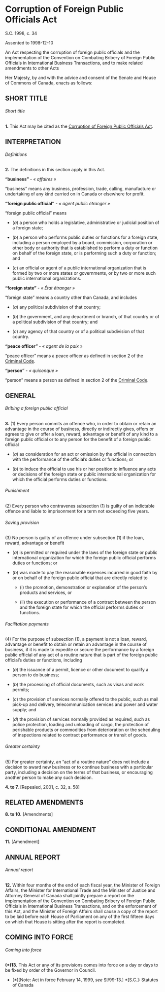 # Corruption of Foreign Public Officials Act

S.C. 1998, c. 34

Assented to 1998-12-10

An Act respecting the corruption of foreign public officials and the implementation of the Convention on Combating Bribery of Foreign Public Officials in International Business Transactions, and to make related amendments to other Acts

Her Majesty, by and with the advice and consent of the Senate and House of Commons of Canada, enacts as follows:

## SHORT TITLE

###### Short title

**1.** This Act may be cited as the [Corruption of Foreign Public Officials Act](/canada/eng/acts/C/C-45.2.md).

## INTERPRETATION

###### Definitions

**2.** The definitions in this section apply in this Act.

**“business”** - _« affaires »_

    

“business” means any business, profession, trade, calling, manufacture or undertaking of any kind carried on in Canada or elsewhere for profit.

**“foreign public official”** - _« agent public étranger »_

    

“foreign public official” means

  * (_a_) a person who holds a legislative, administrative or judicial position of a foreign state;

  * (_b_) a person who performs public duties or functions for a foreign state, including a person employed by a board, commission, corporation or other body or authority that is established to perform a duty or function on behalf of the foreign state, or is performing such a duty or function; and

  * (_c_) an official or agent of a public international organization that is formed by two or more states or governments, or by two or more such public international organizations.

**“foreign state”** - _« État étranger »_

    

“foreign state” means a country other than Canada, and includes

  * (_a_) any political subdivision of that country;

  * (_b_) the government, and any department or branch, of that country or of a political subdivision of that country; and

  * (_c_) any agency of that country or of a political subdivision of that country.

**“peace officer”** - _« agent de la paix »_

    

“peace officer” means a peace officer as defined in section 2 of the [Criminal Code](/canada/eng/acts/C/C-46.md).

**“person”** - _« quiconque »_

    

“person” means a person as defined in section 2 of the [Criminal Code](/canada/eng/acts/C/C-46.md).

## GENERAL

###### Bribing a foreign public official

**3.** (1) Every person commits an offence who, in order to obtain or retain an advantage in the course of business, directly or indirectly gives, offers or agrees to give or offer a loan, reward, advantage or benefit of any kind to a foreign public official or to any person for the benefit of a foreign public official

  * (_a_) as consideration for an act or omission by the official in connection with the performance of the official’s duties or functions; or

  * (_b_) to induce the official to use his or her position to influence any acts or decisions of the foreign state or public international organization for which the official performs duties or functions.

###### Punishment

(2) Every person who contravenes subsection (1) is guilty of an indictable offence and liable to imprisonment for a term not exceeding five years.

###### Saving provision

(3) No person is guilty of an offence under subsection (1) if the loan, reward, advantage or benefit

  * (_a_) is permitted or required under the laws of the foreign state or public international organization for which the foreign public official performs duties or functions; or

  * (_b_) was made to pay the reasonable expenses incurred in good faith by or on behalf of the foreign public official that are directly related to

    * (i) the promotion, demonstration or explanation of the person’s products and services, or

    * (ii) the execution or performance of a contract between the person and the foreign state for which the official performs duties or functions.

###### Facilitation payments

(4) For the purpose of subsection (1), a payment is not a loan, reward, advantage or benefit to obtain or retain an advantage in the course of business, if it is made to expedite or secure the performance by a foreign public official of any act of a routine nature that is part of the foreign public official’s duties or functions, including

  * (_a_) the issuance of a permit, licence or other document to qualify a person to do business;

  * (_b_) the processing of official documents, such as visas and work permits;

  * (_c_) the provision of services normally offered to the public, such as mail pick-up and delivery, telecommunication services and power and water supply; and

  * (_d_) the provision of services normally provided as required, such as police protection, loading and unloading of cargo, the protection of perishable products or commodities from deterioration or the scheduling of inspections related to contract performance or transit of goods.

###### Greater certainty

(5) For greater certainty, an “act of a routine nature” does not include a decision to award new business or to continue business with a particular party, including a decision on the terms of that business, or encouraging another person to make any such decision.

**4\. to 7.** [Repealed, 2001, c. 32, s. 58]

## RELATED AMENDMENTS

**8\. to 10.** [Amendments]

## CONDITIONAL AMENDMENT

**11.** [Amendment]

## ANNUAL REPORT

###### Annual report

**12.** Within four months of the end of each fiscal year, the Minister of Foreign Affairs, the Minister for International Trade and the Minister of Justice and Attorney General of Canada shall jointly prepare a report on the implementation of the Convention on Combating Bribery of Foreign Public Officials in International Business Transactions, and on the enforcement of this Act, and the Minister of Foreign Affairs shall cause a copy of the report to be laid before each House of Parliament on any of the first fifteen days on which that House is sitting after the report is completed.

## COMING INTO FORCE

###### Coming into force

**(*)13.** This Act or any of its provisions comes into force on a day or days to be fixed by order of the Governor in Council.

  * (*)[Note: Act in force February 14, 1999, _see_ SI/99-13.]
  *[S.C.]: Statutes of Canada

